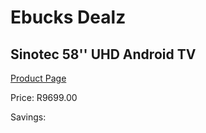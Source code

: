 
# Ebucks Dealz
## Sinotec 58'' UHD Android TV
[Product Page](https://www.ebucks.com/web/shop/productSelected.do?prodId=1197941461&catId=1147265922)

Price: R9699.00

Savings: 


	
